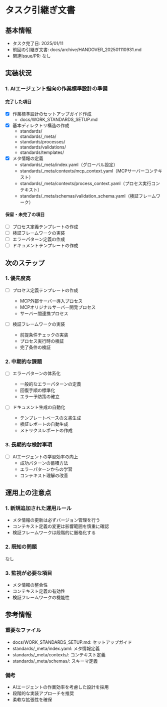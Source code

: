 # タスク引継ぎ文書

## 基本情報

- タスク完了日: 2025/01/11
- 前回の引継ぎ文書: docs/archive/HANDOVER_202501110931.md
- 関連Issue/PR: なし

## 実装状況

### 1. AIエージェント指向の作業標準設計の準備

#### 完了した項目

- [x] 作業標準設計のセットアップガイド作成
  - docs/WORK_STANDARDS_SETUP.md
- [x] 基本ディレクトリ構造の作成
  - standards/
  - standards/_meta/
  - standards/processes/
  - standards/validations/
  - standards/templates/
- [x] メタ情報の定義
  - standards/_meta/index.yaml（グローバル設定）
  - standards/_meta/contexts/mcp_context.yaml（MCPサーバーコンテキスト）
  - standards/_meta/contexts/process_context.yaml（プロセス実行コンテキスト）
  - standards/_meta/schemas/validation_schema.yaml（検証フレームワーク）

#### 保留・未完了の項目

- [ ] プロセス定義テンプレートの作成
- [ ] 検証フレームワークの実装
- [ ] エラーパターン定義の作成
- [ ] ドキュメントテンプレートの作成

## 次のステップ

### 1. 優先度高

- [ ] プロセス定義テンプレートの作成
  - MCP外部サーバー導入プロセス
  - MCPオリジナルサーバー開発プロセス
  - サーバー間連携プロセス

- [ ] 検証フレームワークの実装
  - 前提条件チェックの実装
  - プロセス実行時の検証
  - 完了条件の検証

### 2. 中期的な課題

- [ ] エラーパターンの体系化
  - 一般的なエラーパターンの定義
  - 回復手順の標準化
  - エラー予防策の確立

- [ ] ドキュメント生成の自動化
  - テンプレートベースの文書生成
  - 検証レポートの自動生成
  - メトリクスレポートの作成

### 3. 長期的な検討事項

- [ ] AIエージェントの学習効率の向上
  - 成功パターンの蓄積方法
  - エラーパターンからの学習
  - コンテキスト理解の改善

## 運用上の注意点

### 1. 新規追加された運用ルール

- メタ情報の更新は必ずバージョン管理を行う
- コンテキスト定義の変更は影響範囲を慎重に確認
- 検証フレームワークは段階的に厳格化する

### 2. 既知の問題

なし

### 3. 監視が必要な項目

- メタ情報の整合性
- コンテキスト定義の有効性
- 検証フレームワークの機能性

## 参考情報

### 重要なファイル

- docs/WORK_STANDARDS_SETUP.md: セットアップガイド
- standards/_meta/index.yaml: メタ情報定義
- standards/_meta/contexts/: コンテキスト定義
- standards/_meta/schemas/: スキーマ定義

### 備考

- AIエージェントの作業効率を考慮した設計を採用
- 段階的な実装アプローチを推奨
- 柔軟な拡張性を確保